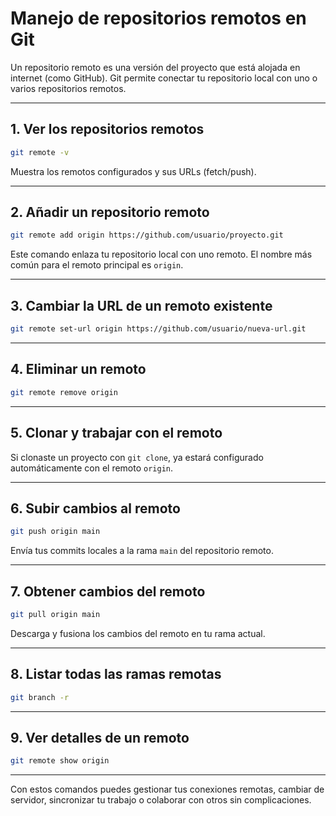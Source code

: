 # Manejo de repositorios remotos en Git

Un repositorio remoto es una versión del proyecto que está alojada en internet (como GitHub). Git permite conectar tu repositorio local con uno o varios repositorios remotos.

---

## 1. Ver los repositorios remotos
```bash
git remote -v
```
Muestra los remotos configurados y sus URLs (fetch/push).

---

## 2. Añadir un repositorio remoto
```bash
git remote add origin https://github.com/usuario/proyecto.git
```
Este comando enlaza tu repositorio local con uno remoto. El nombre más común para el remoto principal es `origin`.

---

## 3. Cambiar la URL de un remoto existente
```bash
git remote set-url origin https://github.com/usuario/nueva-url.git
```

---

## 4. Eliminar un remoto
```bash
git remote remove origin
```

---

## 5. Clonar y trabajar con el remoto
Si clonaste un proyecto con `git clone`, ya estará configurado automáticamente con el remoto `origin`.

---

## 6. Subir cambios al remoto
```bash
git push origin main
```
Envía tus commits locales a la rama `main` del repositorio remoto.

---

## 7. Obtener cambios del remoto
```bash
git pull origin main
```
Descarga y fusiona los cambios del remoto en tu rama actual.

---

## 8. Listar todas las ramas remotas
```bash
git branch -r
```

---

## 9. Ver detalles de un remoto
```bash
git remote show origin
```

---

Con estos comandos puedes gestionar tus conexiones remotas, cambiar de servidor, sincronizar tu trabajo o colaborar con otros sin complicaciones.


